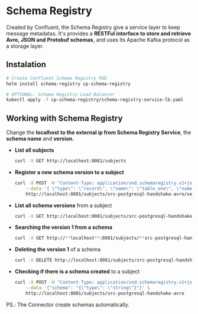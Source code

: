 # Schema Registry

Created by Confluent, the Schema Registry give a service layer to keep message metadatas. It's provides a **RESTFul interface to store and retrieve Avro, JSON and Protobuf schemas**, and uses its Apache Kafka protocol as a storage layer.

## Instalation

```bash
# Create Confluent Schema Registry POD
helm install schema-registry cp-schema-registry

# OPTIONAL: Schema Registry Load Balancer
kubectl apply -f cp-schema-registry/schema-registry-service-lb.yaml
```

## Working with Schema Registry
    
   Change the **localhost to the external ip from Schema Registry Service**, the **schema name** and **version**.
    
- **List all subjects**
        
    ```bash
    curl -X GET http://localhost:8081/subjects
    ```

- **Register a new schema version to a subject**
        
    ```bash
    curl -X POST -H "Content-Type: application/vnd.schemaregistry.v1+json" \
        --data '{ \"type\": \"record\", \"name\": \"table_one\", \"namespace\": \"com.analytics\", \"fields\": [{ \"name\": \"id_table_one\", \"type\": [\"null\", \"int\"], \"default\": null }, { \"name\": \"description_table_one\", \"type\": [\"null\", \"string\"], \"default\": null }] }' \
        http://localhost:8081/subjects/src-postgresql-handshake-avro/versions
    ```

- **List all schema versions** from a subject
        
    ```bash
    curl -X GET http://localhost:8081/subjects/src-postgresql-handshake-avro/versions
    ```

- **Searching the version 1 from a schema**
    
    ```bash
    curl -X GET http://**localhost**:8081/subjects/**src-postgresql-handshake-avro**/versions/**1**
    ```

- **Deleting the version 1** of a schema
        
    ```bash
    curl -X DELETE http://localhost:8081/subjects/src-postgresql-handshake-avro/versions/1
    ```

- **Checking if there is a schema created** to a subject
        
    ```bash
    curl -X POST -H "Content-Type: application/vnd.schemaregistry.v1+json" \
        --data '{"schema": "{\"type\": \"string\"}"}' \
        http://localhost:8081/subjects/src-postgresql-handshake-avro
    ```

PS.: The Connector create schemas automatically.